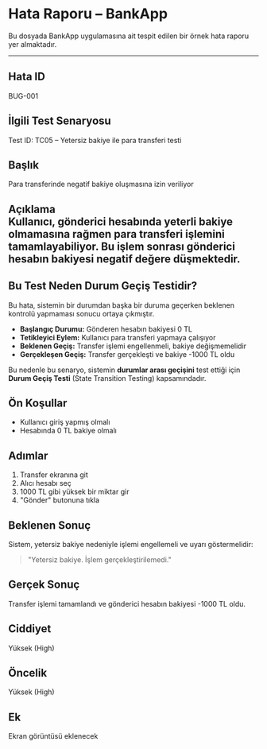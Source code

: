# Hata Raporu – BankApp

Bu dosyada BankApp uygulamasına ait tespit edilen bir örnek hata raporu yer almaktadır.

---

## Hata ID  
BUG-001
## İlgili Test Senaryosu
Test ID: TC05 – Yetersiz bakiye ile para transferi testi


## Başlık  
Para transferinde negatif bakiye oluşmasına izin veriliyor

 Açıklama  
Kullanıcı, gönderici hesabında yeterli bakiye olmamasına rağmen para transferi işlemini tamamlayabiliyor. Bu işlem sonrası gönderici hesabın bakiyesi negatif değere düşmektedir.
---

## Bu Test Neden Durum Geçiş Testidir?

Bu hata, sistemin bir durumdan başka bir duruma geçerken beklenen kontrolü yapmaması sonucu ortaya çıkmıştır.

- **Başlangıç Durumu:** Gönderen hesabın bakiyesi 0 TL  
- **Tetikleyici Eylem:** Kullanıcı para transferi yapmaya çalışıyor  
- **Beklenen Geçiş:** Transfer işlemi engellenmeli, bakiye değişmemelidir  
- **Gerçekleşen Geçiş:** Transfer gerçekleşti ve bakiye -1000 TL oldu

Bu nedenle bu senaryo, sistemin **durumlar arası geçişini** test ettiği için **Durum Geçiş Testi** (State Transition Testing) kapsamındadır.


## Ön Koşullar  
- Kullanıcı giriş yapmış olmalı  
- Hesabında 0 TL bakiye olmalı

## Adımlar  
1. Transfer ekranına git  
2. Alıcı hesabı seç  
3. 1000 TL gibi yüksek bir miktar gir  
4. "Gönder" butonuna tıkla

## Beklenen Sonuç  
Sistem, yetersiz bakiye nedeniyle işlemi engellemeli ve uyarı göstermelidir:  
> "Yetersiz bakiye. İşlem gerçekleştirilemedi."

## Gerçek Sonuç  
Transfer işlemi tamamlandı ve gönderici hesabın bakiyesi -1000 TL oldu.

## Ciddiyet  
Yüksek (High)

## Öncelik  
Yüksek (High)

## Ek  
Ekran görüntüsü eklenecek
